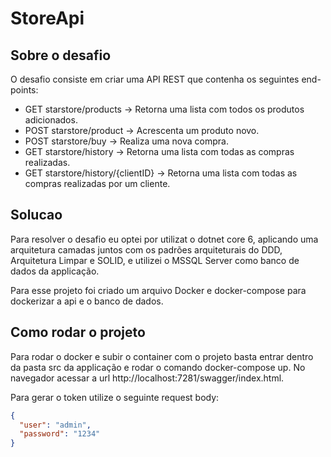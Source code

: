 # StoreApi

## Sobre o desafio
O desafio consiste em criar uma API REST que contenha os seguintes end-points:

- GET starstore/products -> Retorna uma lista com todos os produtos adicionados. <br>
- POST starstore/product -> Acrescenta um produto novo. <br>
- POST starstore/buy -> Realiza uma nova compra. <br>
- GET starstore/history -> Retorna uma lista com todas as compras realizadas. <br>
- GET starstore/history/{clientID} -> Retorna uma lista com todas as compras realizadas por um cliente.

## Solucao
Para resolver o desafio eu optei por utilizat o dotnet core 6, aplicando uma arquitetura camadas juntos com os padrões arquiteturais do DDD, Arquitetura Limpar e SOLID, e utilizei o MSSQL Server como banco de dados da applicação.

Para esse projeto foi criado um arquivo Docker e docker-compose para dockerizar a api e o banco de dados.

## Como rodar o projeto
Para rodar o docker e subir o container com o projeto basta entrar dentro da pasta src da applicação e rodar o comando docker-compose up.
No navegador acessar a url http://localhost:7281/swagger/index.html.

Para gerar o token utilize o seguinte request body:
```json
{
  "user": "admin",
  "password": "1234"
}
```

